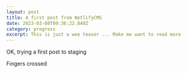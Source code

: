 ```yaml
---
layout: post
title: A first post from NetlifyCMS
date: 2023-03-08T09:36:22.848Z
category: progress
excerpt: This is just a wee teaser ... Make me want to read more
---
```

O﻿K, trying a first post to staging



F﻿ingers crossed